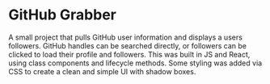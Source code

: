 # GitHub Grabber

A small project that pulls GitHub user information and displays a users followers.  GitHub handles can be searched directly, or followers can be clicked to load their profile and followers.  This was built in JS and React, using class components and lifecycle methods.  Some styling was added via CSS to create a clean and simple UI with shadow boxes.
